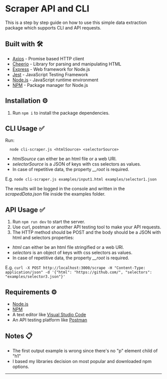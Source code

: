 # Scraper API and CLI

This is a step by step guide on how to use this simple data extraction package which supports CLI and API requests.

## Built with 🛠️

- [Axios](https://axios-http.com/) - Promise based HTTP client
- [Cheerio](https://cheerio.js.org/) - Library for parsing and manipulating HTML
- [Express](https://expressjs.com/) - Web framework for Node.js
- [Jest](https://jestjs.io/) - JavaScript Testing Framework
- [Node.js](https://nodejs.org/) - JavaScript runtime environment
- [NPM](https://www.npmjs.com/) - Package manager for Node.js

## Installation ⚙️

1. Run `npm i` to install the package dependencies.

## CLI Usage ✅

Run:

```
  node cli-scraper.js <htmlSource> <selectorSource>
```

- _htmlSource_ can either be an html file or a web URl.
- _selectorSource_ is a JSON of keys with css selectors as values.
- In case of repetitive data, the property _\_\_root_ is required.

E.g. `node cli-scraper.js examples/input1.html examples/selector1.json`

The results will be logged in the console and written in the _scrapedData.json_ file inside the examples folder.

## API Usage ✅

1. Run `npm run dev` to start the server.
2. Use curl, postman or another API testing tool to make your API requests.
3. The HTTP method should be POST and the body should be a JSON with html and selectors properties:

- _html_ can either be an html file stringified or a web URl.
- _selectors_ is an object of keys with css selectors as values.
- In case of repetitive data, the property _\_\_root_ is required.

E.g. `curl -X POST http://localhost:3000/scrape -H "Content-Type: application/json" -d '{"html": "https://github.com/", "selectors": "examples/selector3.json"}'`

## Requirements ⚙️

- [Node.js](https://nodejs.org/)
- [NPM](https://www.npmjs.com/)
- A text editor like [Visual Studio Code](https://code.visualstudio.com/)
- An API testing platform like [Postman](https://www.postman.com/)

## Notes 📋

- The first output example is wrong since there's no "p" element child of "h1"
- I based my libraries decision on most popular and downloaded npm options.

---
